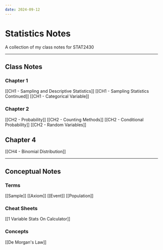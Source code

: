 ```yaml
---
date: 2024-09-12
---
```

# Statistics Notes

A collection of my class notes for STAT2430

---

## Class Notes

### Chapter 1

[[CH1 - Sampling and Descriptive Statistics]]
[[CH1 - Sampling Statistics Continued]]
[[CH1 - Categorical Variable]]

### Chapter 2

[[CH2 - Probability]]
[[CH2 - Counting Methods]]
[[CH2 - Conditional Probability]]
[[CH2 - Random Variables]]

## Chapter 4

[[CH4 - Binomial Distribution]]

---

## Conceptual Notes

### Terms

[[Sample]]
[[Axiom]]
[[Event]]
[[Population]]

### Cheat Sheets

[[1 Variable Stats On Calculator]]

### Concepts

[[De Morgan's Law]]